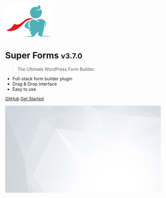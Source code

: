 ![logo](_media/icon.png)

# Super Forms <small>v3.7.0</small>

> The Ultimate WordPress Form Builder.

- Full-stack form builder plugin
- Drag & Drop interface
- Easy to use

[GitHub](https://github.com/RensTillmann/super-forms/)
[Get Started](#what-is-it)

![](_media/bg.jpg)